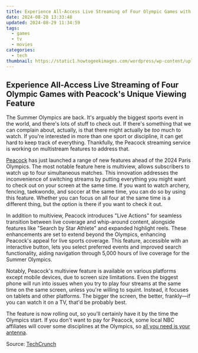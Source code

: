 ```yaml
---
title: Experience All-Access Live Streaming of Four Olympic Games with Peacock's Unique Viewing Feature
date: 2024-08-28 13:33:48
updated: 2024-08-29 11:34:59
tags:
  - games
  - tv
  - movies
categories:
  - tech
thumbnail: https://static1.howtogeekimages.com/wordpress/wp-content/uploads/2023/08/peacock.jpg
---
```


## Experience All-Access Live Streaming of Four Olympic Games with Peacock's Unique Viewing Feature

The Summer Olympics are back. It's arguably the biggest sports event in the world, and there's lots of stuff to check out. If there's something that we can complain about, actually, is that there might actually be _too_ much to watch. If you're interested in more than one sport or discipline, it can get hard to keep track of everything. Thankfully, the Peacock streaming service is working on multistream features to address that.

[Peacock](https://fox-blue.techidaily.com/2024-approved-the-essence-of-burst-in-gopro-filming-techniques/) has just launched a range of new features ahead of the 2024 Paris Olympics. The most notable feature here is multiview, allows subscribers to watch up to four simultaneous matches. This innovation addresses the inconvenience of switching streams by putting everything you might want to check out on your screen at the same time. If you want to watch archery, fencing, taekwondo, and soccer at the same time, you can do so by using this feature. Whether you can focus on all four at the same time is a different thing, but the option is there if you want to check it out.

 In addition to multiview, Peacock introduces "Live Actions" for seamless transition between live coverage and whip-around content, alongside features like "Search by Star Athlete" and expanded highlight reels. These enhancements are set to extend beyond the Olympics, enhancing Peacock's appeal for live sports coverage. This feature, accessible with an interactive button, lets you select preferred events and improved search functionality, aiding navigation through 5,000 hours of live coverage for the Summer Olympics.

 Notably, Peacock's multiview feature is available on various platforms except mobile devices, due to screen size limitations. Even the biggest phone will run into issues when you try to play four streams at the same time on the same screen, unless you're willing to squint. Instead, it focuses on tablets and other platforms. The bigger the screen, the better, frankly—if you can watch it on a TV, that'd be probably best.

 The feature is now rolling out, so you'll certainly have it by the time the Olympics start. If you don't want to pay for Peacock, some local NBC affiliates will cover some disciplines at the Olympics, so [all you need is your antenna](https://sound-issues.techidaily.com/how-to-fix-a-non-functioning-steelseries-arctis-pro-microphone-complete-solution/).

 Source: [TechCrunch](https://techcrunch.com/2024/03/20/peacock-takes-on-youtube-tv-and-apple-with-its-new-multiview-feature/)

<ins class="adsbygoogle"
     style="display:block"
     data-ad-format="autorelaxed"
     data-ad-client="ca-pub-7571918770474297"
     data-ad-slot="1223367746"></ins>



<ins class="adsbygoogle"
     style="display:block"
     data-ad-client="ca-pub-7571918770474297"
     data-ad-slot="8358498916"
     data-ad-format="auto"
     data-full-width-responsive="true"></ins>
